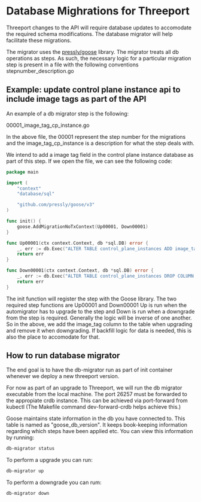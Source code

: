 # Database Mighrations for Threeport

Threeport changes to the API will require database updates to accomodate the required schema modifications.
The database migrator will help facilitate these migrations.

The migrator uses the [pressly/goose](https://github.com/pressly/goose/tree/master) library.
The migrator treats all db operations as steps. As such, the necessary logic for a particular migration step
is present in a file with the following conventions stepnumber_description.go

## Example: update control plane instance api to include image tags as part of the API
An example of a db migrator step is the following:

00001_image_tag_cp_instance.go

In the above file, the 00001 represent the step number for the migrations and the image_tag_cp_instance is a description
for what the step deals with.

We intend to add a image tag field in the control plane instance database as part of this step.
If we open the file, we can see the following code:

```go
package main

import (
	"context"
	"database/sql"

	"github.com/pressly/goose/v3"
)

func init() {
	goose.AddMigrationNoTxContext(Up00001, Down00001)
}

func Up00001(ctx context.Context, db *sql.DB) error {
	_, err := db.Exec("ALTER TABLE control_plane_instances ADD image_tag text;")
	return err
}

func Down00001(ctx context.Context, db *sql.DB) error {
	_, err := db.Exec("ALTER TABLE control_plane_instances DROP COLUMN image_tag;")
	return err
}
```

The init function will register the step with the Goose library.
The two required step functions are Up00001 and Down00001
Up is run when the automigrator has to upgrade to the step and Down is run when a downgrade from the step is required.
Generally the logic will be inverse of one another.
So in the above, we add the image_tag column to the table when upgrading and remove it when downgrading.
If backfill logic for data is needed, this is also the place to accomodate for that.


## How to run database migrator

The end goal is to have the db-migrator run as part of init container whenever we deploy a new threeport version.

For now as part of an upgrade to Threeport, we will run the db migrator executable from
the local machine. The port 26257 must be forwarded to the appropiate crdb instance. This can be achieved via
port-forward from kubectl (The Makefile command dev-forward-crdb helps achieve this.)

Goose maintains state information in the db you have connected to. This table is named as "goose_db_version".
It keeps book-keeping information regarding which steps have been applied etc.
You can view this information by running:
```bash
db-migrator status
```

To perform a upgrade you can run:
```bash
db-migrator up
```

To perform a downgrade you can rum:
```bash
db-migrator down
```
